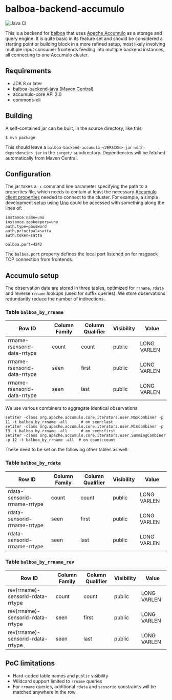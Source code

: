 # balboa-backend-accumulo

![Java CI](https://github.com/satta/balboa-backend-accumulo/workflows/Java%20CI/badge.svg)

This is a backend for [balboa](https://github.com/DCSO/balboa) that uses
[Apache Accumulo](https://accumulo.apache.org/) as a storage and query engine.
It is quite basic in its feature set and should be considered a starting point or
building block in a more refined setup, most likely involving multiple input
consumer frontends feeding into multiple backend instances, all connecting to one
Accumulo cluster.

## Requirements

 * JDK 8 or later
 * [balboa-backend-java](https://github.com/satta/balboa-backend-java) ([Maven Central](https://search.maven.org/artifact/com.github.satta/balboa-backend-java))
 * accumulo-core API 2.0
 * commons-cli

## Building

A self-contained jar can be built, in the source directory, like this:

```
$ mvn package
```

This should leave a `balboa-backend-accumulo-<VERSION>-jar-with-dependencies.jar`
in the `target/` subdirectory. Dependencies will be fetched automatically from
Maven Central.

## Configuration

The jar takes a `-c` command line parameter specifying the path to a
properties file, which needs to contain at least the necessary [Accumulo client
properties](https://accumulo.apache.org/docs/2.x/configuration/client-properties)
needed to connect to the cluster. For example, a simple development setup using
[Uno](https://github.com/apache/fluo-uno) could be accessed with something along the lines of:

```
instance.name=uno
instance.zookeepers=uno
auth.type=password
auth.principal=satta
auth.token=satta

balboa.port=4242
```

The `balboa.port` property defines the local port listened on for msgpack TCP connection
from frontends.

## Accumulo setup

The observation data are stored in three tables, optimized for `rrname`, `rdata` and
reverse `rrname` lookups (used for suffix queries). We store observations redundantly
reduce the number of indirections.

### Table `balboa_by_rrname`

| Row ID                       | Column Family | Column Qualifier | Visibility | Value       |
|------------------------------|---------------|------------------|------------|-------------|
| rrname-rsensorid-data-rrtype | count         | count            | public     | LONG VARLEN |
| rrname-rsensorid-data-rrtype | seen          | first            | public     | LONG VARLEN |
| rrname-rsensorid-data-rrtype | seen          | last             | public     | LONG VARLEN |

We use various combiners to aggregate identical observations:

```
setiter -class org.apache.accumulo.core.iterators.user.MaxCombiner -p 11 -t balboa_by_rrname -all      # on seen:last
setiter -class org.apache.accumulo.core.iterators.user.MinCombiner -p 13 -t balboa_by_rrname -all      # on seen:first
setiter -class org.apache.accumulo.core.iterators.user.SummingCombiner -p 12 -t balboa_by_rrname -all  # on count:count
```

These need to be set on the following  other tables as well:

### Table `balboa_by_rdata`

| Row ID                       | Column Family | Column Qualifier | Visibility | Value       |
|------------------------------|---------------|------------------|------------|-------------|
| rdata-sensorid-rrname-rrtype | count         | count            | public     | LONG VARLEN |
| rdata-sensorid-rrname-rrtype | seen          | first            | public     | LONG VARLEN |
| rdata-sensorid-rrname-rrtype | seen          | last             | public     | LONG VARLEN |

### Table `balboa_by_rrname_rev`

| Row ID                            | Column Family | Column Qualifier | Visibility | Value       |
|-----------------------------------|---------------|------------------|------------|-------------|
| rev(rrname)-sensorid-rdata-rrtype | count         | count            | public     | LONG VARLEN |
| rev(rrname)-sensorid-rdata-rrtype | seen          | first            | public     | LONG VARLEN |
| rev(rrname)-sensorid-rdata-rrtype | seen          | last             | public     | LONG VARLEN |

## PoC limitations

 * Hard-coded table names and `public` visibility
 * Wildcard support limited to `rrname` queries
 * For `rrname` queries, additional `rdata` and `sensorid` constraints will be matched anywhere in the row